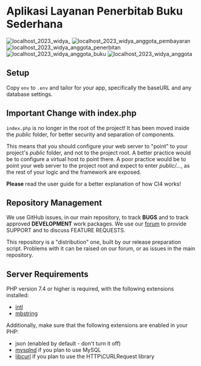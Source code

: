 # Aplikasi Layanan Penerbitab Buku Sederhana


![localhost_2023_widya_](https://user-images.githubusercontent.com/109882984/228170431-f755465c-b56f-4a69-b047-580e86f42793.png)
![localhost_2023_widya_anggota_pembayaran](https://user-images.githubusercontent.com/109882984/228170539-59400793-763f-48c5-aa6e-e612d64234d0.png)
![localhost_2023_widya_anggota_penerbitan](https://user-images.githubusercontent.com/109882984/228170549-b810d400-9b0e-45e4-8cb6-e5f5fe30442b.png)
![localhost_2023_widya_anggota_buku](https://user-images.githubusercontent.com/109882984/228170550-ff37816c-fdbf-4f9e-a2fc-2387ade8ec0c.png)
![localhost_2023_widya_anggota](https://user-images.githubusercontent.com/109882984/228170554-da96b4db-8087-40d0-94b2-e4f7bc05b173.png)


## Setup

Copy `env` to `.env` and tailor for your app, specifically the baseURL
and any database settings.

## Important Change with index.php

`index.php` is no longer in the root of the project! It has been moved inside the *public* folder,
for better security and separation of components.

This means that you should configure your web server to "point" to your project's *public* folder, and
not to the project root. A better practice would be to configure a virtual host to point there. A poor practice would be to point your web server to the project root and expect to enter *public/...*, as the rest of your logic and the
framework are exposed.

**Please** read the user guide for a better explanation of how CI4 works!

## Repository Management

We use GitHub issues, in our main repository, to track **BUGS** and to track approved **DEVELOPMENT** work packages.
We use our [forum](http://forum.codeigniter.com) to provide SUPPORT and to discuss
FEATURE REQUESTS.

This repository is a "distribution" one, built by our release preparation script.
Problems with it can be raised on our forum, or as issues in the main repository.

## Server Requirements

PHP version 7.4 or higher is required, with the following extensions installed:

- [intl](http://php.net/manual/en/intl.requirements.php)
- [mbstring](http://php.net/manual/en/mbstring.installation.php)

Additionally, make sure that the following extensions are enabled in your PHP:

- json (enabled by default - don't turn it off)
- [mysqlnd](http://php.net/manual/en/mysqlnd.install.php) if you plan to use MySQL
- [libcurl](http://php.net/manual/en/curl.requirements.php) if you plan to use the HTTP\CURLRequest library
